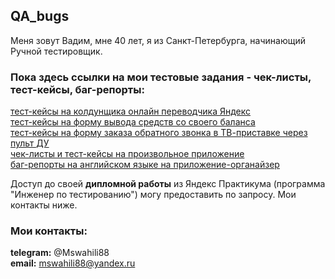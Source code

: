 ## QA_bugs

Меня зовут Вадим, мне 40 лет, я из Санкт-Петербурга, начинающий Ручной тестировщик.

### Пока здесь ссылки на мои тестовые задания - чек-листы, тест-кейсы, баг-репорты: 

[тест-кейсы на колдунщика онлайн переводчика Яндекс](https://docs.google.com/spreadsheets/d/1gN9mv9xuXXQxApr4ynQCWvYh6GW6ftmJ0zUQK8vrWYM/edit?usp=sharing) <br>
[тест-кейсы на форму вывода средств со своего баланса](https://docs.google.com/spreadsheets/d/1MwE5QFZzYfW914nP22UFwevSx6CqqrCcC4M9gJXCbFw/edit?usp=sharing) <br>
[тест-кейсы на форму заказа обратного звонка в ТВ-приставке через пульт ДУ](https://docs.google.com/spreadsheets/d/1wgtmSOKOlalJZCD7KY2FlgQfExnHH-OYaOdyPOacpUo/edit?usp=sharing) <br>
[чек-листы и тест-кейсы на произвольное приложение](https://docs.google.com/spreadsheets/d/1PSTfLc1-fydrJWKG6K8MVt9WUbIhDNjXhklQtKIx6rI/edit?usp=sharing) <br>
[баг-репорты на английском языке на приложение-органайзер](https://github.com/users/Mswahili88/projects/2) <br>

Доступ до своей **дипломной работы** из Яндекс Практикума (программа "Инженер по тестированию") могу предоставить по запросу. Мои контакты ниже.

### Мои контакты:

**telegram:** @Mswahili88 <br>
**email:** mswahili88@yandex.ru
